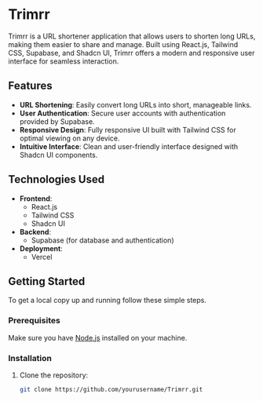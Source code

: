 # Trimrr

Trimrr is a URL shortener application that allows users to shorten long URLs, making them easier to share and manage. Built using React.js, Tailwind CSS, Supabase, and Shadcn UI, Trimrr offers a modern and responsive user interface for seamless interaction.

## Features

- **URL Shortening**: Easily convert long URLs into short, manageable links.
- **User Authentication**: Secure user accounts with authentication provided by Supabase.
- **Responsive Design**: Fully responsive UI built with Tailwind CSS for optimal viewing on any device.
- **Intuitive Interface**: Clean and user-friendly interface designed with Shadcn UI components.

## Technologies Used

- **Frontend**: 
  - React.js
  - Tailwind CSS
  - Shadcn UI
- **Backend**: 
  - Supabase (for database and authentication)
- **Deployment**: 
  - Vercel

## Getting Started

To get a local copy up and running follow these simple steps.

### Prerequisites

Make sure you have [Node.js](https://nodejs.org/) installed on your machine.

### Installation

1. Clone the repository:

   ```bash
   git clone https://github.com/yourusername/Trimrr.git
